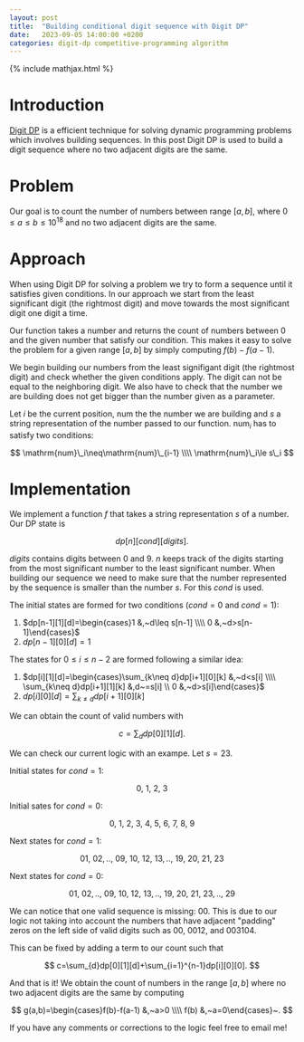```yaml
---
layout: post
title:  "Building conditional digit sequence with Digit DP"
date:   2023-09-05 14:00:00 +0200
categories: digit-dp competitive-programming algorithm
---
```

{% include mathjax.html %}

# Introduction

[Digit DP](https://codeforces.com/blog/entry/53960) is a efficient technique for solving dynamic programming problems which involves building sequences. In this post Digit DP is used to build a digit sequence where no two adjacent digits are the same.

# Problem

Our goal is to count the number of numbers between range $\left[a,b\right]$, where $0\leq a\leq b\leq10^{18}$ and no two adjacent digits are the same.

# Approach

When using Digit DP for solving a problem we try to form a sequence until it satisfies given conditions. In our approach we start from the least significant digit (the rightmost digit) and move towards the most significant digit one digit a time.

Our function takes a number and returns the count of numbers between $0$ and the given number that satisfy our condition. This makes it easy to solve the problem for a given range $[a, b]$ by simply computing $f(b)-f(a-1)$.

We begin building our numbers from the least signifigant digit (the rightmost digit) and check whether the given conditions apply. The digit can not be equal to the neighboring digit. We also have to check that the number we are building does not get bigger than the number given as a parameter.

Let $i$ be the current position, $\mathrm{num}$ the the number we are building and $s$ a string representation of the number passed to our function. $\mathrm{num}_i$ has to satisfy two conditions:

$$
\mathrm{num}\_i\neq\mathrm{num}\_{i-1} \\\\ \mathrm{num}\_i\le s\_i
$$

# Implementation

 We implement a function $f$ that takes a string representation $s$ of a number. Our DP state is

 $$
dp[n][cond][digits].
 $$

 $digits$ contains digits between $0$ and $9$. $n$ keeps track of the digits starting from the most significant number to the least significant number. When building our sequence we need to make sure that the number represented by the sequence is smaller than the number $s$. For this $cond$ is used.

The initial states are formed for two conditions ($cond=0$ and $cond=1$):

1. $dp[n-1][1][d]=\begin{cases}1 &,~d\leq s[n-1] \\\\ 0 &,~d>s[n-1]\end{cases}$
2. $dp[n-1][0][d]=1$

The states for $0\leq i\leq n-2$ are formed following a similar idea:

1. $dp[i][1][d]=\begin{cases}\sum_{k\neq d}dp[i+1][0][k] &,~d<s[i] \\\\ \sum_{k\neq d}dp[i+1][1][k] &,d~=s[i] \\ 0 &,~d>s[i]\end{cases}$
2. $dp[i][0][d]=\sum_{k\neq d}dp[i+1][0][k]$


We can obtain the count of valid numbers with

$$
c=\sum_{d}dp[0][1][d].
$$

We can check our current logic with an exampe. Let $s=23$.

Initial states for $cond=1$:

$$
0,~1,~2,~3
$$

Initial sates for $cond=0$:

$$
0,~1,~2,~3,~4,~5,~6,~7,~8,~9
$$

Next states for $cond=1$:

$$
01,~02,..,~09,~10,~12,~13,..,~19,~20,~21,~23
$$

Next states for $cond=0$:

$$
01,~02,..,~09,~10,~12,~13,..,~19,~20,~21,~23,..,~29
$$

We can notice that one valid sequence is missing: $00$. This is due to our logic not taking into account the numbers that have adjacent "padding" zeros on the left side of valid digits such as $00,~0012,~\mathrm{and}~003104$.

This can be fixed by adding a term to our count such that

$$
c=\sum_{d}dp[0][1][d]+\sum_{i=1}^{n-1}dp[i][0][0].
$$

And that is it! We obtain the count of numbers in the range $\left[a, b\right]$ where no two adjacent digits are the same by computing

$$
g(a,b)=\begin{cases}f(b)-f(a-1) &,~a>0 \\\\ f(b) &,~a=0\end{cases}~.
$$

If you have any comments or corrections to the logic feel free to email me!
